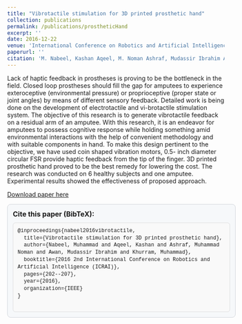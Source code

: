 ```yaml
---
title: "Vibrotactile stimulation for 3D printed prosthetic hand"
collection: publications
permalink: /publications/prostheticHand
excerpt: ''
date: 2016-12-22
venue: 'International Conference on Robotics and Artificial Intelligence(ICRAI)'
paperurl: ''
citation: 'M. Nabeel, Kashan Aqeel, M. Noman Ashraf, Mudassir Ibrahim Awan, and M. Khurram.'
---
```


Lack of haptic feedback in prostheses is proving to be the bottleneck in the field. Closed loop prostheses should fill the gap for amputees to experience exteroceptive (environmental pressure) or proprioceptive (proper state or joint angles) by means of different sensory feedback. Detailed work is being done on the development of electrotactile and vi-brotactile stimulation system. The objective of this research is to generate vibrotactile feedback on a residual arm of an amputee. With this research, it is an endeavor for amputees to possess cognitive response while holding something amid environmental interactions with the help of convenient methodology and with suitable components in hand. To make this design pertinent to the objective, we have used coin shaped vibration motors, 0.5- inch diameter circular FSR provide haptic feedback from the tip of the finger. 3D printed prosthetic hand proved to be the best remedy for lowering the cost. The research was conducted on 6 healthy subjects and one amputee. Experimental results showed the effectiveness of proposed approach.

[Download paper here](http://mudassir-awan.github.io/files/prostheticHand.pdf)




<!-- BibTeX citation box container -->
<div class="bibtex-container" style="width: 100%;">
  <!-- Header section with title for the citation -->
  <div class="bibtex-header" style="display: flex; justify-content: space-between; align-items: center;">
    <h4 style="margin: 0;">Cite this paper (BibTeX):</h4> <!-- Citation title with no extra margin -->
  </div>
  
  <!-- Preformatted text block that contains the BibTeX citation -->
  <pre id="bibtex-code" style="background-color: #f9f9f9; border: 1px solid #ddd; padding: 10px; font-size: 12px; margin-top: 10px; white-space: pre-wrap;">
@inproceedings{nabeel2016vibrotactile,
  title={Vibrotactile stimulation for 3D printed prosthetic hand},
  author={Nabeel, Muhammad and Aqeel, Kashan and Ashraf, Muhammad Noman and Awan, Mudassir Ibrahim and Khurram, Muhammad},
  booktitle={2016 2nd International Conference on Robotics and Artificial Intelligence (ICRAI)},
  pages={202--207},
  year={2016},
  organization={IEEE}
}
  </pre>
</div>

<!-- Basic CSS for styling the BibTeX box and layout -->
<style>
/* Container for the BibTeX citation box */
.bibtex-container {
  background-color: #f6f8fa; /* Light grey background for the box */
  border: 1px solid #d1d5da; /* Slight grey border around the box */
  padding: 12px; /* Space between the content and the border */
  width: 100%; /* Full width container */
  max-width: 800px; /* Maximum width set to 800px for readability */
  margin-bottom: 16px; /* Space below the citation box */
  border-radius: 8px; /* Slightly rounded corners */
}

/* Header section styling */
.bibtex-header {
  display: flex; /* Flexbox layout to position items horizontally */
  justify-content: space-between; /* Ensure even spacing between elements */
  align-items: center; /* Align the items vertically in the middle */
  margin-bottom: 10px; /* Add space between the header and the citation block */
}

/* Header title styling */
.bibtex-header h4 {
  margin: 0; /* Remove default margins */
  font-size: 16px; /* Set font size for the title */
}

/* Preformatted text block for the BibTeX content */
.bibtex-container pre {
  white-space: pre-wrap; /* Ensure text wraps properly in the box */
  background-color: #ffffff; /* White background inside the preformatted text */
  border: 1px solid #e1e4e8; /* Light grey border around the BibTeX text */
  padding: 8px; /* Padding inside the pre block for space */
  border-radius: 6px; /* Rounded corners around the pre block */
  font-family: "Courier New", Courier, monospace; /* Monospaced font for BibTeX text */
  font-size: 10px; /* Font size set to 12px for BibTeX content */
  margin: 0; /* Remove margin around the pre block */
  line-height: 1.4; /* Set the line height to improve readability */
}
</style>

